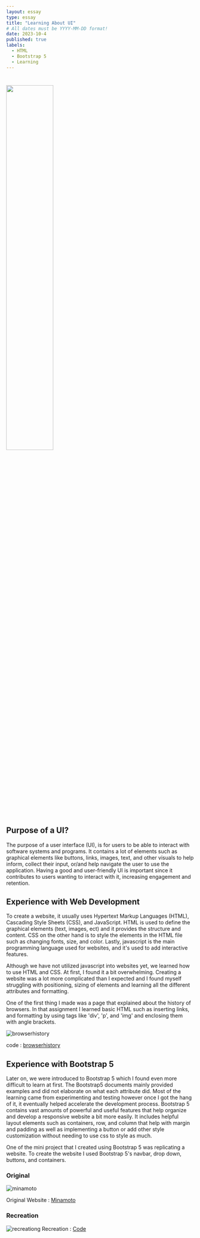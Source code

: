 ```yaml
---
layout: essay
type: essay
title: "Learning About UI"
# All dates must be YYYY-MM-DD format!
date: 2023-10-4
published: true
labels:
  - HTML
  - Bootstrap 5
  - Learning
---
```


# <img width="50%" class="rounded float-start pe-4" src="https://www.bootstrapdash.com/wp-content/uploads/2017/08/Use-Bootstrap-With-HTML-scaled.jpg">

## Purpose of a UI?
The purpose of a user interface (UI), is for users to be able to interact with software systems and programs. It contains a lot of elements such as graphical elements like buttons, links, images, text, and other visuals to help inform, collect their input, or/and help navigate the user to use the application. Having a good and user-friendly UI is important since it contributes to users wanting to interact with it, increasing engagement and retention.

## Experience with Web Development
To create a website, it usually uses Hypertext Markup Languages (HTML), Cascading Style Sheets (CSS), and JavaScript. HTML is used to define the graphical elements (text, images, ect) and it provides the structure and content. CSS on the other hand is to style the elements in the HTML file such as changing fonts, size, and color. Lastly, javascript is the main programming language used for websites, and it's used to add interactive features.

Although we have not utilized javascript into websites yet, we learned how to use HTML and CSS. At first, I found it a bit overwhelming. Creating a website was a lot more complicated than I expected and I found myself struggling with positioning, sizing of elements and learning all the different attributes and formatting. 

One of the first thing I made was a page that explained about the history of browsers. In that assignment I learned basic HTML such as inserting links, and formatting by using tags like 'div', 'p', and 'img' and enclosing them with angle brackets.

<img src="https://cdn.discordapp.com/attachments/876762078948491337/1159311294407643156/image.png?ex=65308fc7&is=651e1ac7&hm=d9e4b331e140c1afcfd1c91173f960f8cebe54020308114d82610b761d5c49fd&" alt="browserhistory">

code : <a href="https://github.com/JoyT808/browserhistory/tree/multipage">browserhistory</a>

## Experience with Bootstrap 5
Later on, we were introduced to Bootstrap 5 which I found even more difficult to learn at first. The Bootstrap5 documents mainly provided examples and did not elaborate on what each attribute did. Most of the learning came from experimenting and testing however once I got the hang of it, it eventually helped accelerate the development process. Bootstrap 5 contains vast amounts of powerful and useful features that help organize and develop a responsive website a bit more easily. It includes helpful layout elements such as containers, row, and column that help with margin and padding as well as implementing a button or add other style customization without needing to use css to style as much.

One of the mini project that I created using Bootstrap 5 was replicating a website. To create the website I used Bootstrap 5's navbar, drop down, buttons, and containers.

### Original
<img src="https://cdn.discordapp.com/attachments/1156689773147205693/1158579130758078545/image.png?ex=652de5e6&is=651b70e6&hm=c4adf6e1dc48b5128ff28dc6677545cdcd494c2a7e455cb0ff4030e3734b1995&" alt="minamoto">

Original Website : <a href="https://www.kitchoan.com/shop/all/signature/ ">Minamoto</a>

### Recreation
<img src="https://cdn.discordapp.com/attachments/1156689773147205693/1158579180712247358/image.png?ex=652de5f2&is=651b70f2&hm=57f57e8a192cc884cab7adf4c1476a651fa532e033136bf7b226f6c04ff0b139&" alt="recreationg">
Recreation : <a href="https://github.com/JoyT808/minamoto">Code</a>
